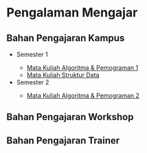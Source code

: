 # Pengalaman Mengajar

## Bahan Pengajaran Kampus
<ul>
  <li>Semester 1</li>
  <ul>
    <li><a href="https://github.com/Muhammad-Ikhwan-Fathulloh/Algorithm-and-Programming-1-Course-Bank">Mata Kuliah Algoritma & Pemograman 1</a></li>
    <li><a href="https://github.com/Muhammad-Ikhwan-Fathulloh/Data-Structure-Course-Bank">Mata Kuliah Struktur Data</a></li>
  </ul>
  <li>Semester 2</li>
  <ul>
    <li><a href="">Mata Kuliah Algoritma & Pemograman 2</a></li>
  </ul>
</ul>

## Bahan Pengajaran Workshop

## Bahan Pengajaran Trainer
